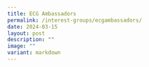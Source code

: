 ```yaml
---
title: ECG Ambassadors
permalink: /interest-groups/ecgambassadors/
date: 2024-03-15
layout: post
description: ""
image: ""
variant: markdown
---
```

